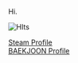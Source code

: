 Hi.

![HIts](http://img.shields.io/badge/-Steam-grey?style=flat&logo=Steam&link=https://steamcommunity.com/id/kimds5344/)

[Steam Profile](https://steamcommunity.com/id/kimds5344/, "Steam Profile")  
[BAEKJOON Profile](https://www.acmicpc.net/user/kimds5344)
